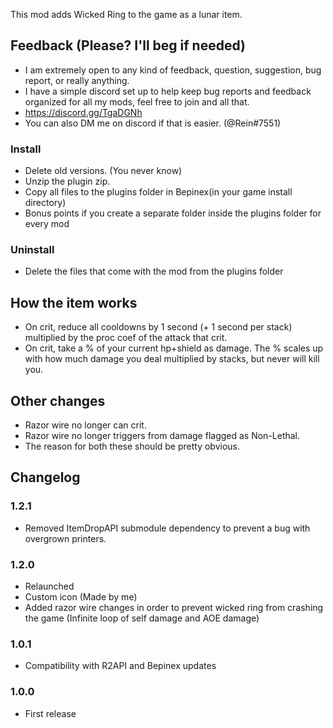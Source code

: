 ﻿This mod adds Wicked Ring to the game as a lunar item.

## Feedback (Please? I'll beg if needed)
- I am extremely open to any kind of feedback, question, suggestion, bug report, or really anything.
- I have a simple discord set up to help keep bug reports and feedback organized for all my mods, feel free to join and all that.
- https://discord.gg/TgaDGNh
- You can also DM me on discord if that is easier. (@Rein#7551)

### Install
- Delete old versions. (You never know)
- Unzip the plugin zip.
- Copy all files to the plugins folder in Bepinex(in your game install directory)
- Bonus points if you create a separate folder inside the plugins folder for every mod

### Uninstall
- Delete the files that come with the mod from the plugins folder

## How the item works
- On crit, reduce all cooldowns by 1 second (+ 1 second per stack) multiplied by the proc coef of the attack that crit.
- On crit, take a % of your current hp+shield as damage. The % scales up with how much damage you deal multiplied by stacks, but never will kill you.

## Other changes
- Razor wire no longer can crit.
- Razor wire no longer triggers from damage flagged as Non-Lethal.
- The reason for both these should be pretty obvious.

## Changelog
### 1.2.1
- Removed ItemDropAPI submodule dependency to prevent a bug with overgrown printers.

### 1.2.0
- Relaunched
- Custom icon (Made by me)
- Added razor wire changes in order to prevent wicked ring from crashing the game (Infinite loop of self damage and AOE damage)

### 1.0.1
- Compatibility with R2API and Bepinex updates

### 1.0.0
- First release
